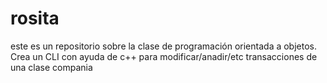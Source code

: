 # rosita
este es un repositorio sobre la clase de programación orientada a objetos. Crea un CLI con ayuda de c++ para modificar/anadir/etc transacciones de una clase compania 
